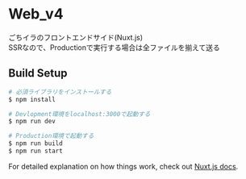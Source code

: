 # Web_v4
ごちイラのフロントエンドサイド(Nuxt.js)  
SSRなので、Productionで実行する場合は全ファイルを揃えて送る

## Build Setup

``` bash
# 必須ライブラリをインストールする
$ npm install

# Devlopment環境をlocalhost:3000で起動する
$ npm run dev

# Production環境で起動する
$ npm run build
$ npm run start
```

For detailed explanation on how things work, check out [Nuxt.js docs](https://nuxtjs.org).

